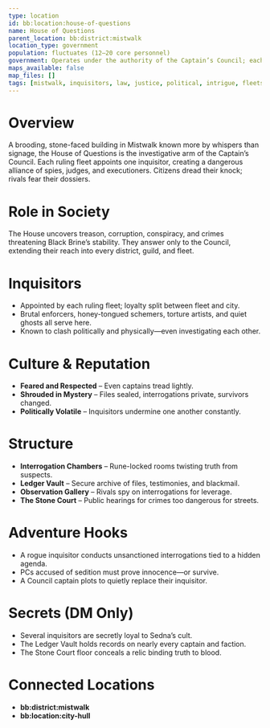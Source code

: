 ```yaml
---
type: location
id: bb:location:house-of-questions
name: House of Questions
parent_location: bb:district:mistwalk
location_type: government
population: fluctuates (12–20 core personnel)
government: Operates under the authority of the Captain’s Council; each ruling fleet appoints one inquisitor
maps_available: false
map_files: []
tags: [mistwalk, inquisitors, law, justice, political, intrigue, fleets, government]
---
```


# Overview
A brooding, stone-faced building in Mistwalk known more by whispers than signage, the House of Questions is the investigative arm of the Captain’s Council. Each ruling fleet appoints one inquisitor, creating a dangerous alliance of spies, judges, and executioners. Citizens dread their knock; rivals fear their dossiers.

# Role in Society
The House uncovers treason, corruption, conspiracy, and crimes threatening Black Brine’s stability. They answer only to the Council, extending their reach into every district, guild, and fleet.

# Inquisitors
- Appointed by each ruling fleet; loyalty split between fleet and city.  
- Brutal enforcers, honey-tongued schemers, torture artists, and quiet ghosts all serve here.  
- Known to clash politically and physically—even investigating each other.  

# Culture & Reputation
- **Feared and Respected** – Even captains tread lightly.  
- **Shrouded in Mystery** – Files sealed, interrogations private, survivors changed.  
- **Politically Volatile** – Inquisitors undermine one another constantly.  

# Structure
- **Interrogation Chambers** – Rune-locked rooms twisting truth from suspects.  
- **Ledger Vault** – Secure archive of files, testimonies, and blackmail.  
- **Observation Gallery** – Rivals spy on interrogations for leverage.  
- **The Stone Court** – Public hearings for crimes too dangerous for streets.  

# Adventure Hooks
- A rogue inquisitor conducts unsanctioned interrogations tied to a hidden agenda.  
- PCs accused of sedition must prove innocence—or survive.  
- A Council captain plots to quietly replace their inquisitor.  

# Secrets (DM Only)
- Several inquisitors are secretly loyal to Sedna’s cult.  
- The Ledger Vault holds records on nearly every captain and faction.  
- The Stone Court floor conceals a relic binding truth to blood.  

# Connected Locations
- **bb:district:mistwalk**
- **bb:location:city-hull**
